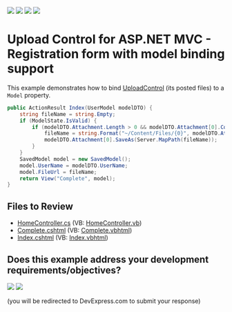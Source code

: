 <!-- default badges list -->
![](https://img.shields.io/endpoint?url=https://codecentral.devexpress.com/api/v1/VersionRange/128553171/24.2.1%2B)
[![](https://img.shields.io/badge/Open_in_DevExpress_Support_Center-FF7200?style=flat-square&logo=DevExpress&logoColor=white)](https://supportcenter.devexpress.com/ticket/details/T185980)
[![](https://img.shields.io/badge/📖_How_to_use_DevExpress_Examples-e9f6fc?style=flat-square)](https://docs.devexpress.com/GeneralInformation/403183)
[![](https://img.shields.io/badge/💬_Leave_Feedback-feecdd?style=flat-square)](#does-this-example-address-your-development-requirementsobjectives)
<!-- default badges end -->

# Upload Control for ASP.NET MVC -  Registration form with model binding support

This example demonstrates how to bind [UploadControl](https://docs.devexpress.com/AspNetMvc/8977/components/file-management/file-upload) (its posted files) to a `Model` property. 

```csharp
public ActionResult Index(UserModel modelDTO) {
    string fileName = string.Empty;
    if (ModelState.IsValid) {
        if (modelDTO.Attachment.Length > 0 && modelDTO.Attachment[0].ContentLength > 0) {
            fileName = string.Format("~/Content/Files/{0}", modelDTO.Attachment[0].FileName);
            modelDTO.Attachment[0].SaveAs(Server.MapPath(fileName));
        }
    }
    SavedModel model = new SavedModel();
    model.UserName = modelDTO.UserName;
    model.FileUrl = fileName;
    return View("Complete", model);
}
```
## Files to Review

* [HomeController.cs](./CS/T983248_MVC/Controllers/HomeController.cs) (VB: [HomeController.vb](./VB/T983248_VB/Controllers/HomeController.vb))
* [Complete.cshtml](./CS/T983248_MVC/Views/Home/Complete.cshtml) (VB: [Complete.vbhtml](./VB/T983248_VB/Views/Home/Complete.vbhtml))
* [Index.cshtml](./CS/T983248_MVC/Views/Home/Index.cshtml) (VB: [Index.vbhtml](./VB/T983248_VB/Views/Home/Index.vbhtml))
<!-- feedback -->
## Does this example address your development requirements/objectives?

[<img src="https://www.devexpress.com/support/examples/i/yes-button.svg"/>](https://www.devexpress.com/support/examples/survey.xml?utm_source=github&utm_campaign=asp-net-mvc-upload-control-bind-to-model&~~~was_helpful=yes) [<img src="https://www.devexpress.com/support/examples/i/no-button.svg"/>](https://www.devexpress.com/support/examples/survey.xml?utm_source=github&utm_campaign=asp-net-mvc-upload-control-bind-to-model&~~~was_helpful=no)

(you will be redirected to DevExpress.com to submit your response)
<!-- feedback end -->
